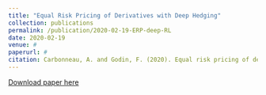 ```yaml
---
title: "Equal Risk Pricing of Derivatives with Deep Hedging"
collection: publications
permalink: /publication/2020-02-19-ERP-deep-RL
date: 2020-02-19
venue: #
paperurl: # 
citation: Carbonneau, A. and Godin, F. (2020). Equal risk pricing of derivatives with deep hedging. arXiv preprint arXiv:2002.08492.
---
```

[Download paper here](https://arxiv.org/abs/2002.08492)
